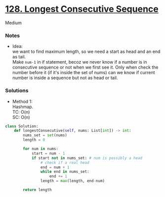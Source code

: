 # [128. Longest Consecutive Sequence](https://leetcode.com/problems/longest-consecutive-sequence/description/?envType=study-plan-v2&envId=top-interview-150)

Medium

### Notes

- Idea:\
  we want to find maximum length, so we need a start as head and an end as tail.\
  Make `num-1` in if statement, becoz we never know if a number is in consecutive sequence or not when we first see it. Only when check the number before it (if it's inside the set of nums) can we know if current number is inside a sequence but not as head or tail.

### Solutions

- Method 1:\
  Hashmap.\
  TC: O(n)\
  SC: O(n)
```python
class Solution:
    def longestConsecutive(self, nums: List[int]) -> int:
        nums_set = set(nums)
        length = 0

        for num in nums:
            start = num - 1
            if start not in nums_set: # num is possibly a head
                # check if a real head
                end = num + 1
                while end in nums_set:
                    end += 1
                length = max(length, end-num)

        return length
```

